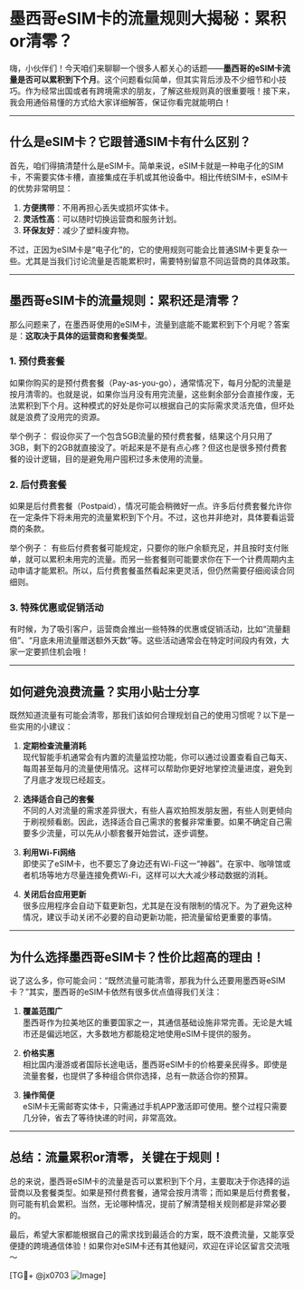 # 墨西哥eSIM卡的流量规则大揭秘：累积or清零？

嗨，小伙伴们！今天咱们来聊聊一个很多人都关心的话题——**墨西哥的eSIM卡流量是否可以累积到下个月**。这个问题看似简单，但其实背后涉及不少细节和小技巧。作为经常出国或者有跨境需求的朋友，了解这些规则真的很重要哦！接下来，我会用通俗易懂的方式给大家详细解答，保证你看完就能明白！

---

## 什么是eSIM卡？它跟普通SIM卡有什么区别？

首先，咱们得搞清楚什么是eSIM卡。简单来说，eSIM卡就是一种电子化的SIM卡，不需要实体卡槽，直接集成在手机或其他设备中。相比传统SIM卡，eSIM卡的优势非常明显：

1. **方便携带**：不用再担心丢失或损坏实体卡。
2. **灵活性高**：可以随时切换运营商和服务计划。
3. **环保友好**：减少了塑料废弃物。

不过，正因为eSIM卡是“电子化”的，它的使用规则可能会比普通SIM卡更复杂一些。尤其是当我们讨论流量是否能累积时，需要特别留意不同运营商的具体政策。

---

## 墨西哥eSIM卡的流量规则：累积还是清零？

那么问题来了，在墨西哥使用的eSIM卡，流量到底能不能累积到下个月呢？答案是：**这取决于具体的运营商和套餐类型**。

### 1. **预付费套餐**
如果你购买的是预付费套餐（Pay-as-you-go），通常情况下，每月分配的流量是按月清零的。也就是说，如果你当月没有用完流量，这些剩余部分会直接作废，无法累积到下个月。这种模式的好处是你可以根据自己的实际需求灵活充值，但坏处就是浪费了没用完的资源。

举个例子：
假设你买了一个包含5GB流量的预付费套餐，结果这个月只用了3GB，剩下的2GB就直接没了。听起来是不是有点心疼？但这也是很多预付费套餐的设计逻辑，目的是避免用户囤积过多未使用的流量。

### 2. **后付费套餐**
如果是后付费套餐（Postpaid），情况可能会稍微好一点。许多后付费套餐允许你在一定条件下将未用完的流量累积到下个月。不过，这也并非绝对，具体要看运营商的条款。

举个例子：
有些后付费套餐可能规定，只要你的账户余额充足，并且按时支付账单，就可以累积未用完的流量。而另一些套餐则可能要求你在下一个计费周期内主动申请才能累积。所以，后付费套餐虽然看起来更灵活，但仍然需要仔细阅读合同细则。

### 3. **特殊优惠或促销活动**
有时候，为了吸引客户，运营商会推出一些特殊的优惠或促销活动，比如“流量翻倍”、“月底未用流量赠送额外天数”等。这些活动通常会在特定时间段内有效，大家一定要抓住机会哦！

---

## 如何避免浪费流量？实用小贴士分享

既然知道流量有可能会清零，那我们该如何合理规划自己的使用习惯呢？以下是一些实用的小建议：

1. **定期检查流量消耗**  
   现代智能手机通常会有内置的流量监控功能，你可以通过设置查看自己每天、每周甚至每月的流量使用情况。这样可以帮助你更好地掌控流量进度，避免到了月底才发现已经超支。

2. **选择适合自己的套餐**  
   不同的人对流量的需求差异很大，有些人喜欢拍照发朋友圈，有些人则更倾向于刷视频看剧。因此，选择适合自己需求的套餐非常重要。如果不确定自己需要多少流量，可以先从小额套餐开始尝试，逐步调整。

3. **利用Wi-Fi网络**  
   即使买了eSIM卡，也不要忘了身边还有Wi-Fi这一“神器”。在家中、咖啡馆或者机场等地方尽量连接免费Wi-Fi，这样可以大大减少移动数据的消耗。

4. **关闭后台应用更新**  
   很多应用程序会自动下载更新包，尤其是在没有限制的情况下。为了避免这种情况，建议手动关闭不必要的自动更新功能，把流量留给更重要的事情。

---

## 为什么选择墨西哥eSIM卡？性价比超高的理由！

说了这么多，你可能会问：“既然流量可能清零，那我为什么还要用墨西哥eSIM卡？”其实，墨西哥的eSIM卡依然有很多优点值得我们关注：

1. **覆盖范围广**  
   墨西哥作为拉美地区的重要国家之一，其通信基础设施非常完善。无论是大城市还是偏远地区，大多数地方都能稳定地使用eSIM卡提供的服务。

2. **价格实惠**  
   相比国内漫游或者国际长途电话，墨西哥eSIM卡的价格要亲民得多。即使是流量套餐，也提供了多种组合供你选择，总有一款适合你的预算。

3. **操作简便**  
   eSIM卡无需邮寄实体卡，只需通过手机APP激活即可使用。整个过程只需要几分钟，省去了等待快递的时间，非常高效。

---

## 总结：流量累积or清零，关键在于规则！

总的来说，墨西哥eSIM卡的流量是否可以累积到下个月，主要取决于你选择的运营商以及套餐类型。如果是预付费套餐，通常会按月清零；而如果是后付费套餐，则可能有机会累积。当然，无论哪种情况，提前了解清楚相关规则都是非常必要的。

最后，希望大家都能根据自己的需求找到最适合的方案，既不浪费流量，又能享受便捷的跨境通信体验！如果你对eSIM卡还有其他疑问，欢迎在评论区留言交流哦～

[TG💪+ @jx0703 ![Image](https://github.com/user-attachments/assets/dbca1d08-cadb-493c-b0ec-ad6f7a83f270)]